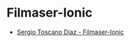 # Filmaser-Ionic
* [Sergio Toscano Díaz - Filmaser-Ionic](https://github.com/sergiotoscanodiaz/Filmaser-Ionic)
